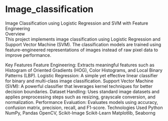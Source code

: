 # Image_classification  
Image Classification using Logistic Regression and SVM with Feature Engineering  
Overview  
This project implements image classification using Logistic Regression and Support Vector Machine (SVM). The classification models are trained using feature-engineered representations of images instead of raw pixel data to improve performance.

Key Features
Feature Engineering: Extracts meaningful features such as Histogram of Oriented Gradients (HOG), Color Histograms, and Local Binary Patterns (LBP).
Logistic Regression: A simple yet effective linear classifier for binary and multi-class image classification.
Support Vector Machine (SVM): A powerful classifier that leverages kernel techniques for better decision boundaries.
Dataset Handling: Uses standard image datasets and applies preprocessing steps such as resizing, grayscale conversion, and normalization.
Performance Evaluation: Evaluates models using accuracy, confusion matrix, precision, recall, and F1-score.
Technologies Used
Python
NumPy, Pandas
OpenCV, Scikit-Image
Scikit-Learn
Matplotlib, Seaborng

